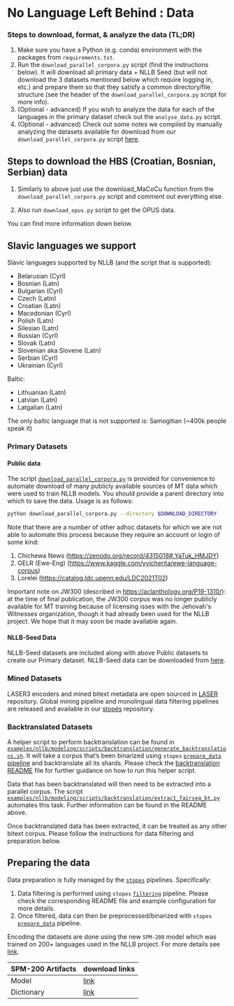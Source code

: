 # No Language Left Behind : Data

### Steps to download, format, & analyze the data (TL;DR)

1. Make sure you have a Python (e.g. conda) environment with the packages from `requirements.txt`.
2. Run the `download_parallel_corpora.py` script (find the instructions below). It will download all primary data + NLLB Seed (but will not download the 3 datasets mentioned below which require logging in, etc.) and prepare them so that they satisfy a common directory/file structure (see the header of the `download_parallel_corpora.py` script for more info).
3. (Optional - advanced) If you wish to analyze the data for each of the languages in the primary dataset check out the `analyse_data.py` script.
4. (Optional - advanced) Check out some notes we compiled by manually analyzing the datasets available for download from our `download_parallel_corpora.py` script [here](NOTES_ON_LANGS.md).

## Steps to download the HBS (Croatian, Bosnian, Serbian) data

1. Similarly to above just use the download_MaCoCu function from the `download_parallel_corpora.py` script and comment out everything else.

2. Also run `download_opus.py` script to get the OPUS data.

You can find more information down below.

## Slavic languages we support

Slavic languages supported by NLLB (and the script that is supported):
* Belarusian (Cyrl)
* Bosnian (Latn)
* Bulgarian (Cyrl)
* Czech (Latin)
* Croatian (Latn)
* Macedonian (Cyrl)
* Polish (Latn)
* Silesian (Latn)
* Russian (Cyrl)
* Slovak (Latn)
* Slovenian aka Slovene (Latn)
* Serbian (Cyrl)
* Ukrainian (Cyrl)

Baltic:
* Lithuanian (Latn)
* Latvian (Latn)
* Latgalian (Latn)

The only baltic language that is not supported is: Samogitian (~400k people speak it)

### Primary Datasets

#### Public data

The script [`download_parallel_corpora.py`](download_parallel_corpora.py) is provided for convenience to automate download of many publicly available sources of MT data
which were used to train NLLB models. You should provide a parent directory into which to save the data. Usage is as follows:

```bash
python download_parallel_corpora.py --directory $DOWNLOAD_DIRECTORY
```

Note that there are a number of other adhoc datasets for which we are
not able to automate this process because they require an account or login
of some kind:

1. Chichewa News (https://zenodo.org/record/4315018#.YaTuk_HMJDY)
2. GELR (Ewe-Eng) (https://www.kaggle.com/yvicherita/ewe-language-corpus)
3. Lorelei (https://catalog.ldc.upenn.edu/LDC2021T02)

Important note on JW300 (described in https://aclanthology.org/P19-1310/):
at the time of final publication, the JW300 corpus was no longer publicly
available for MT training because of licensing isses with the Jehovah's
Witnesses organization, though it had already been used for the NLLB project.
We hope that it may soon be made available again.

#### NLLB-Seed Data

NLLB-Seed datasets are included along with above Public datasets to create our Primary dataset. NLLB-Seed data can be downloaded from [here](https://github.com/facebookresearch/flores/tree/main/nllb_seed).


### Mined Datasets

LASER3 encoders and mined bitext metadata are open sourced in [LASER](https://github.com/facebookresearch/LASER) repository. Global mining pipeline and monolingual data filtering pipelines are released and available in our [stopes](https://github.com/facebookresearch/stopes) repository.

### Backtranslated Datasets

A helper script to perform backtranslation can be found in [`examples/nllb/modeling/scripts/backtranslation/generate_backtranslations.sh`](../modeling/scripts/backtranslation/generate_backtranslations.sh). It will take a corpus that’s been binarized using `stopes` [`prepare_data` pipeline](https://github.com/facebookresearch/stopes/tree/main/stopes/pipelines/prepare_data) and backtranslate all its shards. Please check the [backtranslation README](../modeling/scripts/backtranslation/README.md) file for further guidance on how to run this helper script.

Data that has been backtranslated will then need to be extracted into a parallel corpus. The script [`examples/nllb/modeling/scripts/backtranslation/extract_fairseq_bt.py`](../modeling/scripts/backtranslation/extract_fairseq_bt.py) automates this task. Further information can be found in the README above.

Once backtranslated data has been extracted, it can be treated as any other bitext corpus. Please follow the instructions for data filtering and preparation below.


## Preparing the data

Data preparation is fully managed by the [`stopes`](https://github.com/facebookresearch/stopes) pipelines. Specifically:

1. Data filtering is performed using `stopes` [`filtering`](https://github.com/facebookresearch/stopes/tree/main/stopes/pipelines/filtering) pipeline. Please check the corresponding README file and example configuration for more details.
2. Once filtered, data can then be preprocessed/binarized with `stopes` [`prepare_data`](https://github.com/facebookresearch/stopes/tree/main/stopes/pipelines/prepare_data) pipeline.

Encoding the datasets are done using the new `SPM-200` model which was trained on 200+ languages used in the NLLB project. For more details see [link](../modeling/README.md).

| SPM-200 Artifacts | download links |
| - | - |
| Model | [link](https://tinyurl.com/flores200sacrebleuspm) |
| Dictionary| [link](https://tinyurl.com/nllb200dictionary) |
